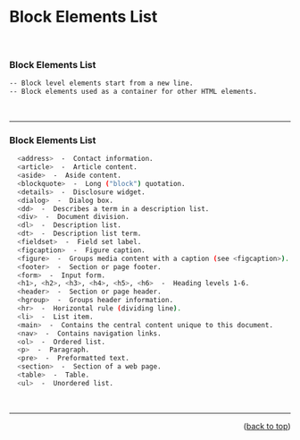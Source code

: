 <a name="topage"></a>

<br/>

# Block Elements List 

<br/>

### **Block Elements List**
  ```sh
-- Block level elements start from a new line. 
-- Block elements used as a container for other HTML elements.
```
<br/>

----

### Block Elements List 
  ```sh
    <address>  -  Contact information.
    <article>  -  Article content.
    <aside>  -  Aside content.
    <blockquote>  -  Long ("block") quotation.
    <details>  -  Disclosure widget.
    <dialog>  -  Dialog box.
    <dd>  -  Describes a term in a description list.
    <div>  -  Document division.
    <dl>  -  Description list.
    <dt>  -  Description list term.
    <fieldset>  -  Field set label.
    <figcaption>  -  Figure caption.
    <figure>  -  Groups media content with a caption (see <figcaption>).
    <footer>  -  Section or page footer.
    <form>  -  Input form.
    <h1>, <h2>, <h3>, <h4>, <h5>, <h6>  -  Heading levels 1-6.
    <header>  -  Section or page header.
    <hgroup>  -  Groups header information.
    <hr>  -  Horizontal rule (dividing line).
    <li>  -  List item.
    <main>  -  Contains the central content unique to this document.
    <nav>  -  Contains navigation links.
    <ol>  -  Ordered list.
    <p>  -  Paragraph.
    <pre>  -  Preformatted text.
    <section>  -  Section of a web page.
    <table>  -  Table.
    <ul>  -  Unordered list.
```

<br/>

---

<p align="right">(<a href="#topage">back to top</a>)</p>
<br/>
<br/>

